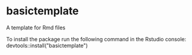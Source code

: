 # basictemplate
A template for Rmd files


To install the package run the following command in the Rstudio console:
devtools::install("basictemplate")
